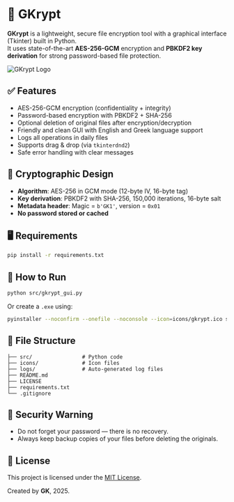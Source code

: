 # 🔐 GKrypt

**GKrypt** is a lightweight, secure file encryption tool with a graphical interface (Tkinter) built in Python.  
It uses state-of-the-art **AES-256-GCM** encryption and **PBKDF2 key derivation** for strong password-based file protection.

![GKrypt Logo](icons/gkrypt.ico)

## ✅ Features

- AES-256-GCM encryption (confidentiality + integrity)
- Password-based encryption with PBKDF2 + SHA-256
- Optional deletion of original files after encryption/decryption
- Friendly and clean GUI with English and Greek language support
- Logs all operations in daily files
- Supports drag & drop (via `tkinterdnd2`)
- Safe error handling with clear messages

## 🧪 Cryptographic Design

- **Algorithm**: AES-256 in GCM mode (12-byte IV, 16-byte tag)
- **Key derivation**: PBKDF2 with SHA-256, 150,000 iterations, 16-byte salt
- **Metadata header**: Magic = `b'GK1'`, version = `0x01`
- **No password stored or cached**

## 🖥️ Requirements

```bash
pip install -r requirements.txt
```

## 🚀 How to Run

```bash
python src/gkrypt_gui.py
```

Or create a `.exe` using:

```bash
pyinstaller --noconfirm --onefile --noconsole --icon=icons/gkrypt.ico src/gkrypt_gui.py
```

## 📁 File Structure

```
├── src/                # Python code
├── icons/              # Icon files
├── logs/               # Auto-generated log files
├── README.md
├── LICENSE
├── requirements.txt
└── .gitignore
```

## 🛑 Security Warning

- Do not forget your password — there is no recovery.
- Always keep backup copies of your files before deleting the originals.

## 📜 License

This project is licensed under the [MIT License](LICENSE).

Created by **GK**, 2025.
